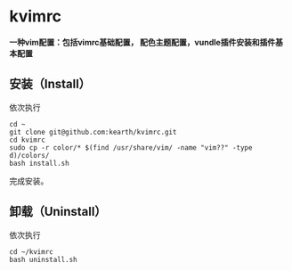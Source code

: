 # kvimrc


**一种vim配置：包括vimrc基础配置， 配色主题配置，vundle插件安装和插件基本配置**


## 安装（Install）

依次执行
```
cd ~
git clone git@github.com:kearth/kvimrc.git
cd kvimrc
sudo cp -r color/* $(find /usr/share/vim/ -name "vim??" -type d)/colors/
bash install.sh
```
完成安装。

## 卸载（Uninstall）

依次执行
```
cd ~/kvimrc
bash uninstall.sh
```
